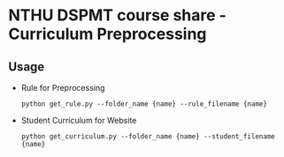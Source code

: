 # NTHU DSPMT course share - Curriculum Preprocessing

## Usage
* Rule for Preprocessing
  ```=bash
  python get_rule.py --folder_name {name} --rule_filename {name}
  ```
* Student Curriculum for Website
  ```=bash
  python get_curriculum.py --folder_name {name} --student_filename {name}
  ``` 
